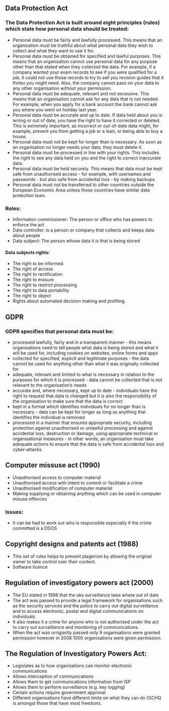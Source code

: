 ## Data Protection Act
### The Data Protection Act is built around eight principles (rules) which state how personal data should be treated:
- Personal data must be fairly and lawfully processed. This means that an organisation must be truthful about what personal data they wish to collect and what they want to use it for.
- Personal data must be obtained for specified and lawful purposes. This means that an organisation cannot use personal data for any purpose other than that stated when they collected the data. For example, if a company wanted your exam records to see if you were qualified for a job, it could not use those records to try to sell you revision guides that it thinks you might need. Also, the company cannot pass on your data to any other organisation without your permission.
- Personal data must be adequate, relevant and not excessive. This means that an organisation cannot ask for any data that is not needed. For example, when you apply for a bank account the bank cannot ask you where you went on holiday last year.
- Personal data must be accurate and up to date. If data held about you is wrong or out of date, you have the right to have it corrected or deleted. This is extremely important, as incorrect or out-of-date data might, for example, prevent you from getting a job or a loan, or being able to buy a house.
- Personal data must not be kept for longer than is necessary. As soon as an organisation no longer needs your data, they must delete it.
- Personal data must be processed in line with your rights. This includes the right to see any data held on you and the right to correct inaccurate data.
- Personal data must be held securely. This means that data must be kept safe from unauthorised access - for example, with usernames and passwords - but also safe from accidental loss - by making backups.
- Personal data must not be transferred to other countries outside the European Economic Area unless those countries have similar data protection laws.
### Roles:
- Information commissioner: The person or office who has powers to enforce the act
- Data controller: is a person or company that collects and keeps data about people
- Data subject: The person whose data it is that is being stored
#### Data subjects rights:
- The right to be informed
- The right of access
- The right to rectification
- The right to erasure
- The right to restrict processing
- The right to data portability
- The right to object
- Rights about automated decision making and profiling.

## GDPR
### GDPR specifies that personal data must be:
- processed lawfully, fairly and in a transparent manner - this means organisations need to tell people what data is being stored and what it will be used for, including cookies on websites, online forms and apps
- collected for specified, explicit and legitimate purposes - the data cannot be used for anything other than what it was originally collected for
- adequate, relevant and limited to what is necessary in relation to the purposes for which it is processed - data cannot be collected that is not relevant to the organisation’s needs
- accurate and, where necessary, kept up to date - individuals have the right to request that data is changed but it is also the responsibility of the organisation to make sure that the data is correct
- kept in a format which identifies individuals for no longer than is necessary - data can be kept for longer as long as anything that identifies the individual is removed
- processed in a manner that ensures appropriate security, including protection against unauthorised or unlawful processing and against accidental loss, destruction or damage, using appropriate technical or organisational measures - in other words, an organisation must take adequate actions to ensure that the data is safe from accidental loss and cyber-attacks

## Computer missuse act (1990)
- Unauthorised access to computer material
- Unauthorised access with intent to commit or facilitate a crime
- Unauthorised modification of computer material
- Making supplying or obtaining anything which can be used in computer misuse offences

### Issues:
- It can be had to work out who is responsible especially if the crime committed is a DDOS

## Copyright designs and patents act (1988)
- This set of rules helps to prevent plagerism by allowing the original owner to take control over their content.
- Software licence
  

## Regulation of investigatory powers act (2000)
- The EU stated in 1998 that the uks surveillance laws where out of date
- The act was passed to provide a legal framework for organisations such as the security services and the police to carry out digital surveillance and to access electronic, postal and digital communications on individuals.
- It also makes it a crime for anyone who is not authorised under the act to carry out survaillience and monitoring of communications.
- When the act was orrigianlly passed only 9 organisations were granted permission however in 2008 1000 organisations were given permission.

## The Regulation of Investigatory Powers Act:
- Legislates as to how organisations can monitor electronic communications 
- Allows interception of communications 
- Allows them to get communications information from ISP 
- Allows them to perform surveillance (e.g. key logging) 
- Certain actions require government approval 
- Different organisations have different limits on what they can do (GCHQ is amongst those that have most freedom). 